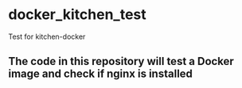 # docker_kitchen_test
Test for kitchen-docker 

## The code in this repository will test a Docker image and check if nginx is installed
